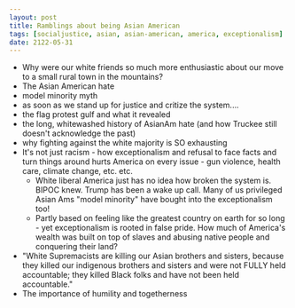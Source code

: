```yaml
---
layout: post
title: Ramblings about being Asian American
tags: [socialjustice, asian, asian-american, america, exceptionalism]
date: 2122-05-31
---
```


- Why were our white friends so much more enthusiastic about our move to a small rural town in the mountains?
- The Asian American hate
- model minority myth
- as soon as we stand up for justice and critize the system....
- the flag protest gulf and what it revealed
- the long, whitewashed history of AsianAm hate (and how Truckee still doesn't acknowledge the past)
- why fighting against the white majority is SO exhausting
- It's not just racism - how exceptionalism and refusal to face facts and turn things around hurts America on every issue - gun violence, health care, climate change, etc. etc.
    + White liberal America just has no idea how broken the system is.  BIPOC knew.  Trump has been a wake up call.  Many of us privileged Asian Ams "model minority" have bought into the exceptionalism too!
    + Partly based on feeling like the greatest country on earth for so long - yet exceptionalism is rooted in false pride.  How much of America's wealth was built on top of slaves and abusing native people and conquering their land?
- "White Supremacists are killing our Asian brothers and sisters, because they killed our indigenous brothers and sisters and were not FULLY held accountable; they killed Black folks and have not been held accountable."
- The importance of humility and togetherness